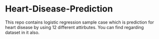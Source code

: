 # Heart-Disease-Prediction
This repo contains logistic regression sample case which is prediction for heart disease by using 12 different attirbutes. You can find regarding dataset in it also.
